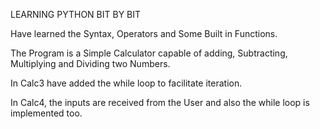 LEARNING PYTHON BIT BY BIT

Have learned the Syntax, Operators and Some Built in Functions.

The Program is a Simple Calculator capable of adding, Subtracting, Multiplying and Dividing two Numbers.

In Calc3 have added the while loop to facilitate iteration.

In Calc4, the inputs are received from the User and  also the while loop is implemented too.
